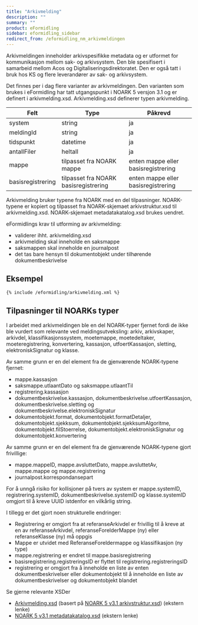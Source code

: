 ```yaml
---
title: "Arkivmelding"
description: ""
summary: ""
product: eFormidling
sidebar: eformidling_sidebar
redirect_from: /eformidling_nm_arkivmeldingen
---
```


Arkivmeldingen inneholder arkivspesifikke metadata og er utformet for kommunikasjon mellom sak- og arkivsystem. Den ble
spesifisert i samarbeid mellom Acos og Digitaliseringsdirektoratet. Den er også tatt i bruk hos KS og flere leverandører
av sak- og arkivsystem.

Det finnes per i dag flere varianter av arkivmeldingen. Den varianten som brukes i eFormidling har tatt utgangspunkt i
NOARK 5 versjon 3.1 og er definert i arkivmelding.xsd. Arkivmelding.xsd definerer typen arkivmelding.

| Felt              | Type                                  | Påkrevd                             |
|-------------------|---------------------------------------|-------------------------------------|
| system            | string                                | ja                                  |
| meldingId         | string                                | ja                                  |
| tidspunkt         | datetime                              | ja                                  |
| antallFiler       | heltall                               | ja                                  |
| mappe             | tilpasset fra NOARK mappe             | enten mappe eller basisregistrering |
| basisregistrering | tilpasset fra NOARK basisregistrering | enten mappe eller basisregistrering |

Arkivmelding bruker typene fra NOARK med en del tilpasninger. NOARK-typene er kopiert og tilpasset fra NOARK-skjemaet
arkivstruktur.xsd til arkivmelding.xsd. NOARK-skjemaet metadatakatalog.xsd brukes uendret.

eFormidlings krav til utforming av arkivmelding:
- validerer ihht. arkivmelding.xsd
- arkivmelding skal inneholde en saksmappe
- saksmappen skal inneholde en journalpost
- det tas bare hensyn til dokumentobjekt under tilhørende dokumentbeskrivelse

## Eksempel

```xml
{% include /eformidling/arkivmelding.xml %}
```

## Tilpasninger til NOARKs typer

I arbeidet med arkivmeldingen ble en del NOARK-typer fjernet fordi de ikke ble vurdert som relevante ved
meldingsutveksling: arkiv, arkivskaper, arkivdel, klassifikasjonssystem, moetemappe, moetedeltaker, moeteregistrering,
konvertering, kassasjon, utfoertKassasjon, sletting, elektroniskSignatur og klasse.

Av samme grunn er en del element fra de gjenværende NOARK-typene fjernet:
- mappe.kassasjon
- saksmappe.utlaantDato og saksmappe.utlaantTil
- registrering.kassasjon
- dokumentbeskrivelse.kassasjon, dokumentbeskrivelse.utfoertKassasjon, dokumentbeskrivelse.sletting og dokumentbeskrivelse.elektroniskSignatur
- dokumentobjekt.format, dokumentobjekt.formatDetaljer, dokumentobjekt.sjekksum, dokumentobjekt.sjekksumAlgoritme, dokumentobjekt.filStoerrelse, dokumentobjekt.elektroniskSignatur og dokumentobjekt.konvertering

Av samme grunn er en del element fra de gjenværende NOARK-typene gjort frivillige:
- mappe.mappeID, mappe.avsluttetDato, mappe.avsluttetAv, mappe.mappe og mappe.registrering
- journalpost.korrespondansepart

For å unngå risiko for kollisjoner på tvers av system er mappe.systemID, registrering.systemID,
dokumentbeskrivelse.systemID og klasse.systemID omgjort til å kreve UUID istdenfor en vilkårlig string.

I tillegg er det gjort noen strukturelle endringer:
- Registrering er omgjort fra at referanseArkivdel er frivillig til å kreve at en av referanseArkivdel, referanseForelderMappe (ny) eller referanseKlasse (ny) må oppgis
- Mappe er utvidet med ReferanseForeldermappe og klassifikasjon (ny type)
- mappe.registrering er endret til mappe.basisregistrering
- basisregistrering.registreringsID er flyttet til registrering.registreringsID
- registrering er omgjort fra å inneholde en liste av enten dokumentbeskrivelser eller dokumentobjekt til å inneholde en liste av dokumentbeskrivelser og dokumentobjekt blandet

Se gjerne relevante XSDer

- [Arkivmelding.xsd](https://github.com/felleslosninger/efm-integrasjonspunkt/blob/master/nextmove/src/main/resources/xsd/arkivmelding.xsd) (basert på [NOARK 5 v3.1 arkivstruktur.xsd](https://github.com/arkivverket/schemas/blob/master/N5/v3.1/arkivstruktur.xsd)) (ekstern lenke)
- [NOARK 5 v3.1 metadatakatalog.xsd](https://github.com/arkivverket/schemas/blob/master/N5/v3.1/metadatakatalog.xsd) (ekstern lenke)
